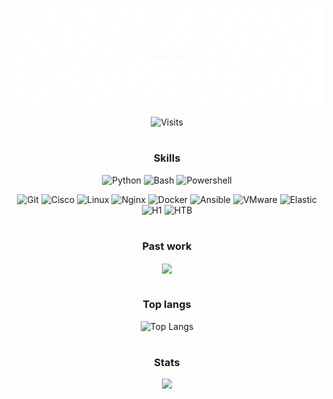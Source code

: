 ![Banner](https://raw.githubusercontent.com/drewbi/drewbi/master/welcome_banner2.svg)
<div align="center">
    

![Visits](https://komarev.com/ghpvc/?username=mqxmm&logo=GitHub&label=profile%20visits&color=187347&logoColor=white&style=flat-square)


# <h3>Skills</h3>

![Python](https://img.shields.io/badge/-Python-black?style=flat-square&logo=Python)
![Bash](https://img.shields.io/badge/-Bash-black?style=flat-square&logo=gnubash)
![Powershell](https://img.shields.io/badge/-Powershell-black?style=flat-square&logo=powershell)


 
 ![Git](https://img.shields.io/badge/-Git-black?style=flat-square&logo=git)
 ![Cisco](https://img.shields.io/badge/Cisco-black?style=flat-square&logo=cisco)
 ![Linux](https://img.shields.io/badge/Linux-black?style=flat-square&logo=linux)
 ![Nginx](https://img.shields.io/badge/-Nginx-black?style=flat-square&logo=nginx)
 ![Docker](https://img.shields.io/badge/-Docker-black?style=flat-square&logo=docker)
 ![Ansible](https://img.shields.io/badge/Ansible-black?style=flat-square&logo=ansible)
 ![VMware](https://img.shields.io/badge/-VMware-black?style=flat-square&logo=vmware)
 ![Elastic](https://img.shields.io/badge/-Elastic-black?style=flat-square&logo=elastic)
 ![H1](https://img.shields.io/badge/-HackerOne-black?style=flat-square&logo=hackerone)
 ![HTB](https://img.shields.io/badge/-HTB-black?style=flat-square&logo=hackthebox)
<br />


# <h3>Past work</h3>
<a href="https://github.com/mqxmm/C2-runner">
<img width='49%' align="center"src="https://github-readme-stats.vercel.app/api/pin/?username=mqxmm&repo=C2-runner&border_color=02D892&bg_color=0D1117&title_color=C9D1D9&text_color=8B949E&icon_color=02D892" />
</a>

# <h3>Top langs</h3>
![Top Langs](https://github-readme-stats.vercel.app/api/top-langs/?username=mqxmm&hide=TeX&layout=compact&border_color=02D892&bg_color=0D1117&text_color=8B949E&title_color=C9D1D9)


# <h3>Stats </h3>
![](http://github-profile-summary-cards.vercel.app/api/cards/profile-details?username=mqxmm&theme=blue_green)</div>
